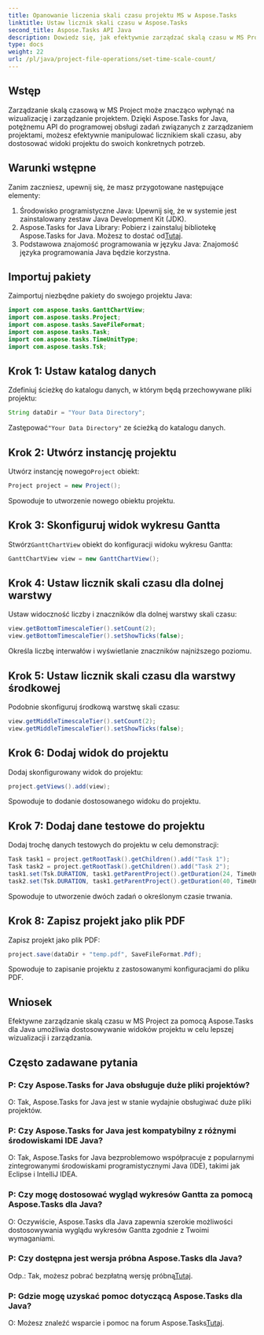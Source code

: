 ```yaml
---
title: Opanowanie liczenia skali czasu projektu MS w Aspose.Tasks
linktitle: Ustaw licznik skali czasu w Aspose.Tasks
second_title: Aspose.Tasks API Java
description: Dowiedz się, jak efektywnie zarządzać skalą czasu w MS Project przy użyciu Aspose.Tasks dla Java. Bez wysiłku optymalizuj wizualizację projektu i zarządzanie nim.
type: docs
weight: 22
url: /pl/java/project-file-operations/set-time-scale-count/
---
```

## Wstęp
Zarządzanie skalą czasową w MS Project może znacząco wpłynąć na wizualizację i zarządzanie projektem. Dzięki Aspose.Tasks for Java, potężnemu API do programowej obsługi zadań związanych z zarządzaniem projektami, możesz efektywnie manipulować licznikiem skali czasu, aby dostosować widoki projektu do swoich konkretnych potrzeb.
## Warunki wstępne
Zanim zaczniesz, upewnij się, że masz przygotowane następujące elementy:
1. Środowisko programistyczne Java: Upewnij się, że w systemie jest zainstalowany zestaw Java Development Kit (JDK).
2.  Aspose.Tasks for Java Library: Pobierz i zainstaluj bibliotekę Aspose.Tasks for Java. Możesz to dostać od[Tutaj](https://releases.aspose.com/tasks/java/).
3. Podstawowa znajomość programowania w języku Java: Znajomość języka programowania Java będzie korzystna.

## Importuj pakiety
Zaimportuj niezbędne pakiety do swojego projektu Java:
```java
import com.aspose.tasks.GanttChartView;
import com.aspose.tasks.Project;
import com.aspose.tasks.SaveFileFormat;
import com.aspose.tasks.Task;
import com.aspose.tasks.TimeUnitType;
import com.aspose.tasks.Tsk;
```

## Krok 1: Ustaw katalog danych
Zdefiniuj ścieżkę do katalogu danych, w którym będą przechowywane pliki projektu:
```java
String dataDir = "Your Data Directory";
```
 Zastępować`"Your Data Directory"` ze ścieżką do katalogu danych.
## Krok 2: Utwórz instancję projektu
 Utwórz instancję nowego`Project` obiekt:
```java
Project project = new Project();
```
Spowoduje to utworzenie nowego obiektu projektu.
## Krok 3: Skonfiguruj widok wykresu Gantta
 Stwórz`GanttChartView` obiekt do konfiguracji widoku wykresu Gantta:
```java
GanttChartView view = new GanttChartView();
```
## Krok 4: Ustaw licznik skali czasu dla dolnej warstwy
Ustaw widoczność liczby i znaczników dla dolnej warstwy skali czasu:
```java
view.getBottomTimescaleTier().setCount(2);
view.getBottomTimescaleTier().setShowTicks(false);
```
Określa liczbę interwałów i wyświetlanie znaczników najniższego poziomu.
## Krok 5: Ustaw licznik skali czasu dla warstwy środkowej
Podobnie skonfiguruj środkową warstwę skali czasu:
```java
view.getMiddleTimescaleTier().setCount(2);
view.getMiddleTimescaleTier().setShowTicks(false);
```
## Krok 6: Dodaj widok do projektu
Dodaj skonfigurowany widok do projektu:
```java
project.getViews().add(view);
```
Spowoduje to dodanie dostosowanego widoku do projektu.
## Krok 7: Dodaj dane testowe do projektu
Dodaj trochę danych testowych do projektu w celu demonstracji:
```java
Task task1 = project.getRootTask().getChildren().add("Task 1");
Task task2 = project.getRootTask().getChildren().add("Task 2");
task1.set(Tsk.DURATION, task1.getParentProject().getDuration(24, TimeUnitType.Hour));
task2.set(Tsk.DURATION, task1.getParentProject().getDuration(40, TimeUnitType.Hour));
```
Spowoduje to utworzenie dwóch zadań o określonym czasie trwania.
## Krok 8: Zapisz projekt jako plik PDF
Zapisz projekt jako plik PDF:
```java
project.save(dataDir + "temp.pdf", SaveFileFormat.Pdf);
```
Spowoduje to zapisanie projektu z zastosowanymi konfiguracjami do pliku PDF.

## Wniosek
Efektywne zarządzanie skalą czasu w MS Project za pomocą Aspose.Tasks dla Java umożliwia dostosowywanie widoków projektu w celu lepszej wizualizacji i zarządzania.
## Często zadawane pytania
### P: Czy Aspose.Tasks for Java obsługuje duże pliki projektów?
O: Tak, Aspose.Tasks for Java jest w stanie wydajnie obsługiwać duże pliki projektów.
### P: Czy Aspose.Tasks for Java jest kompatybilny z różnymi środowiskami IDE Java?
O: Tak, Aspose.Tasks for Java bezproblemowo współpracuje z popularnymi zintegrowanymi środowiskami programistycznymi Java (IDE), takimi jak Eclipse i IntelliJ IDEA.
### P: Czy mogę dostosować wygląd wykresów Gantta za pomocą Aspose.Tasks dla Java?
O: Oczywiście, Aspose.Tasks dla Java zapewnia szerokie możliwości dostosowywania wyglądu wykresów Gantta zgodnie z Twoimi wymaganiami.
### P: Czy dostępna jest wersja próbna Aspose.Tasks dla Java?
 Odp.: Tak, możesz pobrać bezpłatną wersję próbną[Tutaj](https://releases.aspose.com/).
### P: Gdzie mogę uzyskać pomoc dotyczącą Aspose.Tasks dla Java?
 O: Możesz znaleźć wsparcie i pomoc na forum Aspose.Tasks[Tutaj](https://forum.aspose.com/c/tasks/15).